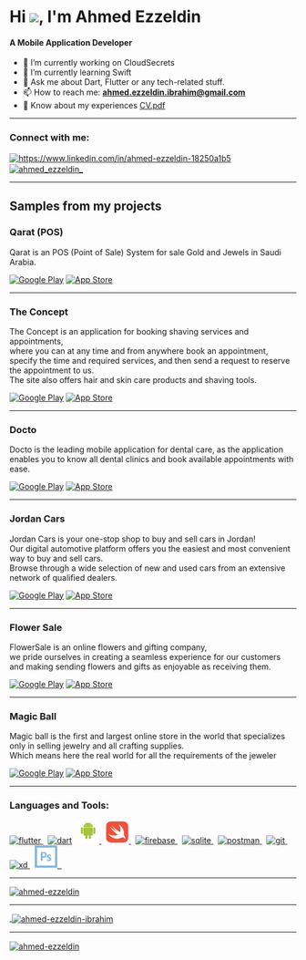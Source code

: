 <h1 align="left">Hi <img src="https://media.giphy.com/media/hvRJCLFzcasrR4ia7z/giphy.gif" width="25px">, I'm Ahmed Ezzeldin</h1>
<h4 align="left">A Mobile Application Developer</h4>

<!-- <p align="left"> <img src="https://komarev.com/ghpvc/?username=ahmed-ezzeldin-ibrahim&label=Profile%20views&color=0e75b6&style=flat" alt="ahmed-ezzeldin-ibrahim" /> </p>
 -->
- 🔭 I’m currently working on CloudSecrets
- 🌱 I’m currently learning Swift
- 💬 Ask me about Dart, Flutter or any tech-related stuff.
- 📫 How to reach me: **ahmed.ezzeldin.ibrahim@gmail.com**
- 📄 Know about my experiences [CV.pdf](https://drive.google.com/file/d/1qCddJCqgbQZZzUpw_Z6Rva21PCnrxqhqhfgeas/view)
<hr>
<!-- - ⚡ Fun fact:  I don't drink coffee -->

<h3 align="left">Connect with me:</h3>
<p align="left">
<!--========================================================================== Linkedin -->
<a href="https://linkedin.com/in/https://www.linkedin.com/in/ahmed-ezzeldin-18250a1b5" target="blank"><img align="center" src="https://raw.githubusercontent.com/rahuldkjain/github-profile-readme-generator/master/src/images/icons/Social/linked-in-alt.svg" alt="https://www.linkedin.com/in/ahmed-ezzeldin-18250a1b5" height="25" width="25" /></a> &nbsp&nbsp
<!--========================================================================== Twitter -->
<a href="https://twitter.com/ahmed_ezzeldin_" target="blank"><img align="center" src="https://raw.githubusercontent.com/rahuldkjain/github-profile-readme-generator/master/src/images/icons/Social/twitter.svg" alt="ahmed_ezzeldin_" height="25" width="25" /></a>
</p>

<hr>

<!--####################################################################################-->
<!--####################################################################################-->

<h2>Samples from my projects </h2>

### Qarat (POS)
Qarat is an POS (Point of Sale) System for sale Gold and Jewels in Saudi Arabia. <br/>
<p>
<a href="https://play.google.com/store/apps/details?id=com.cloudsecret.qaratpos" target="_blank"><img alt="Google Play" src="https://img.shields.io/badge/get_it_on_google_play-73b853?style=for-the-badge&logo=google-play&logoColor=white" /></a>
<a href="https://apps.apple.com/us/app/urbanspoon/id1604157231" target="_blank"><img alt="App Store" src="https://img.shields.io/badge/get_it_on_app_store-black?style=for-the-badge&logo=app-store&logoColor=white" /></a>
<p>

<!--====================================================================================-->
<hr>

### The Concept
The Concept is an application for booking shaving services and appointments, <br/>
where you can at any time and from anywhere book an appointment, <br/>
specify the time and required services, and then send a request to reserve the appointment to us. 
<br/>The site also offers hair and skin care products and shaving tools.
<p>
<a href="https://play.google.com/store/apps/details?id=com.cloudsecrets.theconceptapplication" target="_blank"><img alt="Google Play" src="https://img.shields.io/badge/get_it_on_google_play-73b853?style=for-the-badge&logo=google-play&logoColor=white" /></a>
<a href="https://apps.apple.com/us/app/urbanspoon/id1588731504" target="_blank"><img alt="App Store" src="https://img.shields.io/badge/get_it_on_app_store-black?style=for-the-badge&logo=app-store&logoColor=white" /></a>
<p>

<!--====================================================================================-->
<hr>

### Docto
Docto is the leading mobile application for dental care, as the application enables you to know all dental clinics and book available appointments with ease.
<p>
<a href="https://play.google.com/store/apps/details?id=com.it.doctoapp" target="_blank"><img alt="Google Play" src="https://img.shields.io/badge/get_it_on_google_play-73b853?style=for-the-badge&logo=google-play&logoColor=white" /></a>
<a href="https://apps.apple.com/us/app/urbanspoon/id15887315040" target="_blank"><img alt="App Store" src="https://img.shields.io/badge/get_it_on_app_store-black?style=for-the-badge&logo=app-store&logoColor=white" /></a>
<p>

<!--====================================================================================-->
<hr>

### Jordan Cars
Jordan Cars is your one-stop shop to buy and sell cars in Jordan!  <br/>
Our digital automotive platform offers you the easiest and most convenient way to buy and sell cars. <br/>
Browse through a wide selection of new and used cars from an extensive network of qualified dealers.
<p>
<a href="https://play.google.com/store/apps/details?id=com.jordancars" target="_blank"><img alt="Google Play" src="https://img.shields.io/badge/get_it_on_google_play-73b853?style=for-the-badge&logo=google-play&logoColor=white" /></a>
<a href="https://apps.apple.com/us/app/urbanspoon/id15887315040" target="_blank"><img alt="App Store" src="https://img.shields.io/badge/get_it_on_app_store-black?style=for-the-badge&logo=app-store&logoColor=white" /></a>
<p>

<!--====================================================================================-->
<hr>

### Flower Sale
FlowerSale is an online flowers and gifting company, <br/>
we pride ourselves in creating a seamless experience for our customers and making sending flowers and gifts as enjoyable as receiving them.
<p>
<a href="https://play.google.com/store/apps/details?id=com.hawzen.flowerSale" target="_blank"><img alt="Google Play" src="https://img.shields.io/badge/get_it_on_google_play-73b853?style=for-the-badge&logo=google-play&logoColor=white" /></a>
<a href="https://apps.apple.com/us/app/urbanspoon/id15887315040" target="_blank"><img alt="App Store" src="https://img.shields.io/badge/get_it_on_app_store-black?style=for-the-badge&logo=app-store&logoColor=white" /></a>
<p>

<!--====================================================================================-->
<hr>

### Magic Ball
Magic ball is the first and largest online store in the world that specializes only in selling jewelry and all crafting supplies.<br/>
Which means here the real world for all the requirements of the jeweler
<p>
<a href="https://play.google.com/store/apps/details?id=com.magicball.app" target="_blank"><img alt="Google Play" src="https://img.shields.io/badge/get_it_on_google_play-73b853?style=for-the-badge&logo=google-play&logoColor=white" /></a>
<a href="https://apps.apple.com/us/app/urbanspoon/id15887315040" target="_blank"><img alt="App Store" src="https://img.shields.io/badge/get_it_on_app_store-black?style=for-the-badge&logo=app-store&logoColor=white" /></a>
<p>

<!--####################################################################################-->
<!--####################################################################################-->
<hr>

<h3 align="left">Languages and Tools:</h3>
<p align="left">
<!--========================================================================== Flutter -->
<a href="https://flutter.dev" target="_blank" rel="noreferrer"> <img src="https://www.vectorlogo.zone/logos/flutterio/flutterio-icon.svg" alt="flutter" width="40" height="40"/> </a>&nbsp
<!--========================================================================== Dart -->
<a href="https://dart.dev" target="_blank" rel="noreferrer"> <img src="https://www.vectorlogo.zone/logos/dartlang/dartlang-icon.svg" alt="dart" width="40" height="40"/></a>&nbsp
<!--========================================================================== Android -->
<a href="https://developer.android.com" target="_blank" rel="noreferrer"> <img src="https://raw.githubusercontent.com/devicons/devicon/master/icons/android/android-original-wordmark.svg" alt="android" width="40" height="40"/> </a>&nbsp
<!--========================================================================== Swift -->
<a href="https://developer.apple.com/swift/" target="_blank" rel="noreferrer"> <img src="https://raw.githubusercontent.com/devicons/devicon/master/icons/swift/swift-original.svg" alt="swift" width="40" height="40"/> </a>&nbsp
<!--========================================================================== Firebase -->
<a href="https://firebase.google.com/" target="_blank" rel="noreferrer"> <img src="https://www.vectorlogo.zone/logos/firebase/firebase-icon.svg" alt="firebase" width="40" height="40"/> </a> &nbsp
<!--========================================================================== SQLite -->
<a href="https://www.sqlite.org/" target="_blank" rel="noreferrer"> 
<img src="https://www.vectorlogo.zone/logos/sqlite/sqlite-icon.svg" alt="sqlite" width="40" height="40"/> </a> &nbsp
<!--========================================================================== Postman -->
<a href="https://postman.com" target="_blank" rel="noreferrer"> <img src="https://www.vectorlogo.zone/logos/getpostman/getpostman-icon.svg" alt="postman" width="40" height="40"/> </a> &nbsp
<!--========================================================================== Git -->
<a href="https://git-scm.com/" target="_blank" rel="noreferrer"> <img src="https://www.vectorlogo.zone/logos/git-scm/git-scm-icon.svg" alt="git" width="40" height="40"/> </a> &nbsp
<!--========================================================================== XD -->
<a href="https://www.adobe.com/products/xd.html" target="_blank" rel="noreferrer"> <img src="https://cdn.worldvectorlogo.com/logos/adobe-xd.svg" alt="xd" width="40" height="40"/> </a> &nbsp
<!--========================================================================== Photoshop -->
<a href="https://www.photoshop.com/en" target="_blank" rel="noreferrer"> <img src="https://raw.githubusercontent.com/devicons/devicon/master/icons/photoshop/photoshop-line.svg" alt="photoshop" width="40" height="40"/> &nbsp
</p>
 
<hr>

<p><img align="center" src="https://github-readme-stats.vercel.app/api/top-langs?username=ahmed-ezzeldin&show_icons=true&locale=en&layout=compact&theme=gotham" alt="ahmed-ezzeldin" /></p>

<hr>

<p>&nbsp;<img align="center" src="https://github-readme-stats.vercel.app/api?username=ahmed-ezzeldin&show_icons=true&locale=en&theme=gotham" alt="ahmed-ezzeldin-ibrahim" /></p>

<hr>

<p><img align="center" src="https://github-readme-streak-stats.herokuapp.com/?user=ahmed-ezzeldin&theme=gotham" alt="ahmed-ezzeldin" /></p>

<!--####################################################################################-->
<!--############################## Used Badges (Commented) #############################-->
<!--####################################################################################-->

<!--================== App version on google play ==================-->
<!--<img src="https://img.shields.io/endpoint?url=https%3A%2F%2Fplayshields.herokuapp.com%2Fplay%3Fi%3Dcom.cloudsecrets.theconceptapplication%26l%3Dversion%26m%3D%24version&color=0e75b6&style=flat"/>-->
<!--================== Total lines of code in repo ==================-->
<!--<img src="https://tokei.rs/b1/github/Ahmed-Ezzeldin-Ibrahim/My-G-Taxi"/>-->


